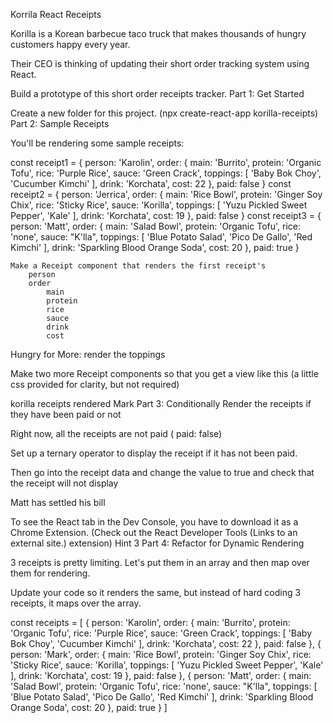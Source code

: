 Korrila React Receipts

Korilla is a Korean barbecue taco truck that makes thousands of hungry customers happy every year.

Their CEO is thinking of updating their short order tracking system using React.

Build a prototype of this short order receipts tracker.
Part 1: Get Started

Create a new folder for this project. (npx create-react-app korilla-receipts)
Part 2: Sample Receipts

You'll be rendering some sample receipts:

const receipt1 =
  {
    person: 'Karolin',
    order: {
      main: 'Burrito',
      protein: 'Organic Tofu',
      rice: 'Purple Rice',
      sauce: 'Green Crack',
      toppings: [
        'Baby Bok Choy', 'Cucumber Kimchi'
      ],
      drink: 'Korchata',
      cost: 22
    },
    paid: false
  }
const receipt2 = {
  person: 'Jerrica',
  order: {
    main: 'Rice Bowl',
    protein: 'Ginger Soy Chix',
    rice: 'Sticky Rice',
    sauce: 'Korilla',
    toppings: [
      'Yuzu Pickled Sweet Pepper', 'Kale'
    ],
    drink: 'Korchata',
    cost: 19
  },
  paid: false
}
const receipt3 = {
  person: 'Matt',
  order: {
    main: 'Salad Bowl',
    protein: 'Organic Tofu',
    rice: 'none',
    sauce: "K'lla",
    toppings: [
      'Blue Potato Salad', 'Pico De Gallo', 'Red Kimchi'
    ],
    drink: 'Sparkling Blood Orange Soda',
    cost: 20
  },
  paid: true
}

    Make a Receipt component that renders the first receipt's
        person
        order
            main
            protein
            rice
            sauce
            drink
            cost

Hungry for More: render the toppings

Make two more Receipt components so that you get a view like this (a little css provided for clarity, but not required)

korilla receipts rendered Mark
Part 3: Conditionally Render the receipts if they have been paid or not

Right now, all the receipts are not paid ( paid: false)

Set up a ternary operator to display the receipt if it has not been paid.

Then go into the receipt data and change the value to true and check that the receipt will not display

Matt has settled his bill

To see the React tab in the Dev Console, you have to download it as a Chrome Extension. (Check out the React Developer Tools (Links to an external site.) extension)
 Hint 3
Part 4: Refactor for Dynamic Rendering

3 receipts is pretty limiting. Let's put them in an array and then map over them for rendering.

Update your code so it renders the same, but instead of hard coding 3 receipts, it maps over the array.

const receipts = [
  {
    person: 'Karolin',
    order: {
      main: 'Burrito',
      protein: 'Organic Tofu',
      rice: 'Purple Rice',
      sauce: 'Green Crack',
      toppings: [
        'Baby Bok Choy', 'Cucumber Kimchi'
      ],
      drink: 'Korchata',
      cost: 22
    },
    paid: false
  },
  {
    person: 'Mark',
    order: {
      main: 'Rice Bowl',
      protein: 'Ginger Soy Chix',
      rice: 'Sticky Rice',
      sauce: 'Korilla',
      toppings: [
        'Yuzu Pickled Sweet Pepper', 'Kale'
      ],
      drink: 'Korchata',
      cost: 19
    },
    paid: false
  },
  {
    person: 'Matt',
    order: {
      main: 'Salad Bowl',
      protein: 'Organic Tofu',
      rice: 'none',
      sauce: "K'lla",
      toppings: [
        'Blue Potato Salad', 'Pico De Gallo', 'Red Kimchi'
      ],
      drink: 'Sparkling Blood Orange Soda',
      cost: 20
    },
    paid: true
  }
]

